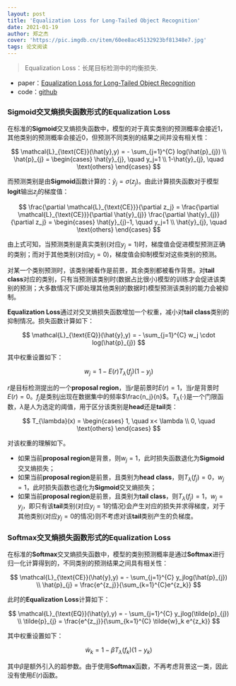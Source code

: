 ```yaml
---
layout: post
title: 'Equalization Loss for Long-Tailed Object Recognition'
date: 2021-01-19
author: 郑之杰
cover: 'https://pic.imgdb.cn/item/60ee8ac45132923bf81348e7.jpg'
tags: 论文阅读
---
```


> Equalization Loss：长尾目标检测中的均衡损失.

- paper：[Equalization Loss for Long-Tailed Object Recognition](https://arxiv.org/abs/2003.05176)
- code：[github](https://github.com/tztztztztz/eql.detectron2)

### Sigmoid交叉熵损失函数形式的Equalization Loss

在标准的**Sigmoid**交叉熵损失函数中，模型的对于真实类别的预测概率会接近$1$，其他类别的预测概率会接近$0$，但预测不同类别的结果之间并没有相关性：

$$ \mathcal{L}_{\text{CE}}(\hat{y},y) = - \sum_{j=1}^{C} log(\hat{p}_{j}) \\ \hat{p}_{j} = \begin{cases} \hat{y}_{j}, \quad y_j=1 \\ 1-\hat{y}_{j}, \quad \text{others} \end{cases} $$

而预测类别是由**Sigmoid**函数计算的：$\hat{y}_{j}=\sigma (z_j)$。由此计算损失函数对于模型**logit**输出$z_j$的梯度值：

$$ \frac{\partial \mathcal{L}_{\text{CE}}}{\partial z_j} = \frac{\partial \mathcal{L}_{\text{CE}}}{\partial \hat{y}_{j}} \frac{\partial \hat{y}_{j}}{\partial z_j} = \begin{cases} \hat{y}_{j}-1, \quad y_j=1 \\ \hat{y}_{j}, \quad \text{others} \end{cases} $$

由上式可知，当预测类别是真实类别(对应$y_j=1$)时，梯度值会促进模型预测正确的类别；而对于其他类别(对应$y_j=0$)，梯度值会抑制模型对这些类别的预测。

对某一个类别预测时，该类别被看作是前景，其余类别都被看作背景。对**tail class**对应的类别，只有当预测该类别时(数据占比很小)模型的训练才会促进该类别的预测；大多数情况下(即处理其他类别的数据时)模型预测该类别的能力会被抑制。

**Equalization Loss**通过对交叉熵损失函数增加一个权重，减小对**tail class**类别的抑制情况。损失函数计算如下：

$$ \mathcal{L}_{\text{EQ}}(\hat{y},y) = - \sum_{j=1}^{C} w_j \cdot log(\hat{p}_{j}) $$

其中权重设置如下：

$$ w_j = 1-E(r)T_{\lambda}(f_j)(1-y_j) $$

$r$是目标检测提出的一个**proposal region**，当$r$是前景时$E(r)=1$，当$r$是背景时$E(r)=0$。$f_j$是类别$j$出现在数据集中的频率$\frac{n_j}{n}$。$T_{\lambda}(\cdot)$是一个门限函数，$\lambda$是人为选定的阈值，用于区分该类别是**head**还是**tail**类：

$$ T_{\lambda}(x) = \begin{cases} 1, \quad x< \lambda \\ 0, \quad \text{others} \end{cases} $$

对该权重的理解如下。
- 如果当前**proposal region**是背景，则$w_j=1$，此时损失函数退化为**Sigmoid**交叉熵损失；
- 如果当前**proposal region**是前景，且类别为**head class**，则$T_{\lambda}(f_j)=0$，$w_j=1$，此时损失函数也退化为**Sigmoid**交叉熵损失；
- 如果当前**proposal region**是前景，且类别为**tail class**，则$T_{\lambda}(f_j)=1$，$w_j=y_j$，即只有该**tail**类别(对应$y_j=1$的情况)会产生对应的损失并求得梯度，对于其他类别(对应$y_j=0$的情况)则不考虑对该**tail**类别产生的负梯度。

### Softmax交叉熵损失函数形式的Equalization Loss
在标准的**Softmax**交叉熵损失函数中，模型的类别预测概率是通过**Softmax**进行归一化计算得到的，不同类别的预测结果之间具有相关性：

$$ \mathcal{L}_{\text{CE}}(\hat{y},y) = - \sum_{j=1}^{C} y_jlog(\hat{p}_{j}) \\ \hat{p}_{j} = \frac{e^{z_j}}{\sum_{k=1}^{C}e^{z_k}} $$

此时的**Equalization Loss**计算如下：

$$ \mathcal{L}_{\text{EQ}}(\hat{y},y) = - \sum_{j=1}^{C} y_jlog(\tilde{p}_{j}) \\ \tilde{p}_{j} = \frac{e^{z_j}}{\sum_{k=1}^{C} \tilde{w}_k e^{z_k}} $$

其中权重设置如下：

$$ \tilde{w}_k= 1-\beta T_{\lambda}(f_k)(1-y_k) $$

其中$\beta$是额外引入的超参数。由于使用**Softmax**函数，不再考虑背景这一类，因此没有使用$E(r)$函数。

